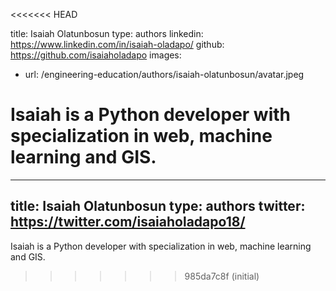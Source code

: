 <<<<<<< HEAD

title: Isaiah Olatunbosun
type: authors
linkedin: https://www.linkedin.com/in/isaiah-oladapo/
github: https://github.com/isaiaholadapo
images:
  - url: /engineering-education/authors/isaiah-olatunbosun/avatar.jpeg 

Isaiah is a Python developer with specialization in web, machine learning and GIS. 
=======
---
title: Isaiah Olatunbosun
type: authors
twitter: https://twitter.com/isaiaholadapo18/
---
Isaiah is a Python developer with specialization in web, machine learning and GIS.
>>>>>>> 985da7c8f (initial)
